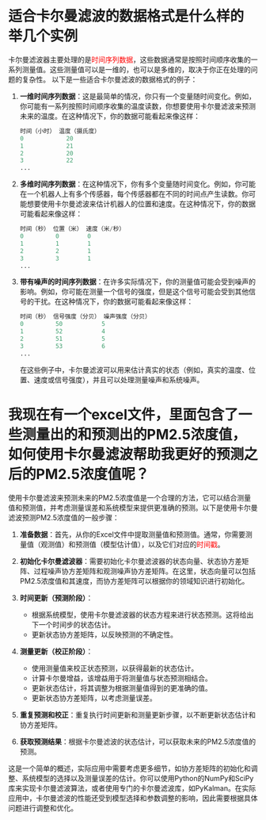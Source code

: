 # 适合卡尔曼滤波的数据格式是什么样的  举几个实例

卡尔曼滤波器主要处理的是<font color='red'>时间序列数据</font>，这些数据通常是按照时间顺序收集的一系列测量值。这些测量值可以是一维的，也可以是多维的，取决于你正在处理的问题的复杂性。 以下是一些适合卡尔曼滤波的数据格式的例子：

1. **一维时间序列数据**：这是最简单的情况，你只有一个变量随时间变化。例如，你可能有一系列按照时间顺序收集的温度读数，你想要使用卡尔曼滤波来预测未来的温度。在这种情况下，你的数据可能看起来像这样：

   ```python
   时间（小时） 温度（摄氏度）
   0            20
   1            21
   2            20
   3            22
   ...
   ```

   

2. **多维时间序列数据**：在这种情况下，你有多个变量随时间变化。例如，你可能在一个机器人上有多个传感器，每个传感器都在不同的时间点产生读数。你可能想要使用卡尔曼滤波来估计机器人的位置和速度。在这种情况下，你的数据可能看起来像这样： 

   ```python
   时间（秒） 位置（米） 速度（米/秒）
   0         0        0
   1         1        1
   2         2        1
   3         3        1
   ...
   ```

   

3. **带有噪声的时间序列数据**：在许多实际情况下，你的测量值可能会受到噪声的影响。例如，你可能在测量一个信号的强度，但是这个信号可能会受到其他信号的干扰。在这种情况下，你的数据可能看起来像这样：

   ```python
   时间（秒） 信号强度（分贝） 噪声强度（分贝）
   0         50           5
   1         52           4
   2         51           5
   3         53           6
   ...
   ```

   在这些例子中，卡尔曼滤波可以用来估计真实的状态（例如，真实的温度、位置、速度或信号强度），并且可以处理测量噪声和系统噪声。

# 我现在有一个excel文件，里面包含了一些测量出的和预测出的PM2.5浓度值，如何使用卡尔曼滤波帮助我更好的预测之后的PM2.5浓度值呢？

使用卡尔曼滤波来预测未来的PM2.5浓度值是一个合理的方法，它可以结合测量值和预测值，并考虑测量误差和系统模型来提供更准确的预测。以下是使用卡尔曼滤波预测PM2.5浓度值的一般步骤：

1. **准备数据**：首先，从你的Excel文件中提取测量值和预测值。通常，你需要测量值（观测值）和预测值（模型估计值），以及它们对应的<font color='red'>时间戳</font>。

2. **初始化卡尔曼滤波器**：需要初始化卡尔曼滤波器的状态向量、状态协方差矩阵、过程噪声协方差矩阵和观测噪声协方差矩阵。在这里，状态向量可以包括PM2.5浓度值和其速度，而协方差矩阵可以根据你的领域知识进行初始化。

3. **时间更新（预测阶段）**：
    - 根据系统模型，使用卡尔曼滤波器的状态方程来进行状态预测。这将给出下一个时间步的状态估计。
    - 更新状态协方差矩阵，以反映预测的不确定性。

4. **测量更新（校正阶段）**：
    - 使用测量值来校正状态预测，以获得最新的状态估计。
    - 计算卡尔曼增益，该增益用于将测量值与状态预测相结合。
    - 更新状态估计，将其调整为根据测量值得到的更准确的值。
    - 更新状态协方差矩阵，以考虑测量误差。

5. **重复预测和校正**：重复执行时间更新和测量更新步骤，以不断更新状态估计和协方差矩阵。

6. **获取预测结果**：根据卡尔曼滤波的状态估计，可以获取未来的PM2.5浓度值的预测。

这是一个简单的概述，实际应用中需要考虑更多细节，如协方差矩阵的初始化和调整、系统模型的选择以及测量误差的估计。你可以使用Python的NumPy和SciPy库来实现卡尔曼滤波算法，或者使用专门的卡尔曼滤波库，如PyKalman。在实际应用中，卡尔曼滤波的性能还受到模型选择和参数调整的影响，因此需要根据具体问题进行调整和优化。